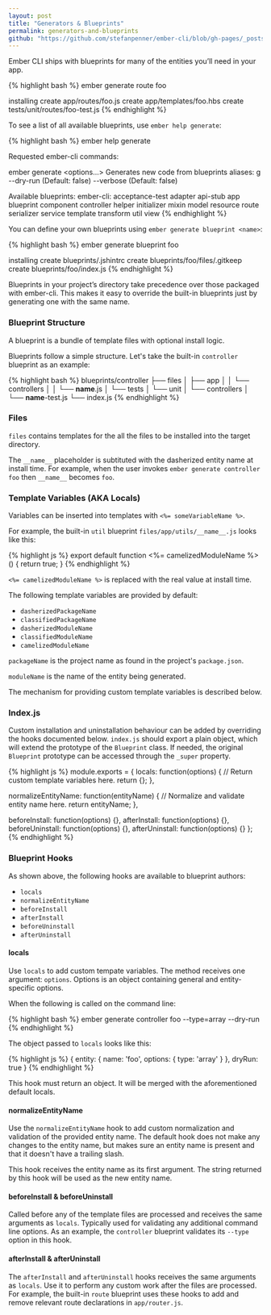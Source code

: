 ```yaml
---
layout: post
title: "Generators & Blueprints"
permalink: generators-and-blueprints
github: "https://github.com/stefanpenner/ember-cli/blob/gh-pages/_posts/2013-04-08-generators-and-blueprints.md"
---
```


Ember CLI ships with blueprints for many of the entities you’ll
need in your app.

{% highlight bash %}
ember generate route foo

installing
  create app/routes/foo.js
  create app/templates/foo.hbs
  create tests/unit/routes/foo-test.js
{% endhighlight %}

To see a list of all available blueprints, use `ember help generate`:

{% highlight bash %}
ember help generate

Requested ember-cli commands:

ember generate <blueprint> <options...>
  Generates new code from blueprints
  aliases: g
  --dry-run (Default: false)
  --verbose (Default: false)

  Available blueprints:
    ember-cli:
      acceptance-test
      adapter
      api-stub
      app
      blueprint
      component
      controller
      helper
      initializer
      mixin
      model
      resource
      route
      serializer
      service
      template
      transform
      util
      view
{% endhighlight %}

You can define your own blueprints using `ember generate blueprint <name>`:

{% highlight bash %}
ember generate blueprint foo

installing
  create blueprints/.jshintrc
  create blueprints/foo/files/.gitkeep
  create blueprints/foo/index.js
{% endhighlight %}

Blueprints in your project’s directory take precedence over those packaged
with ember-cli. This makes it easy to override the built-in blueprints
just by generating one with the same name.

### Blueprint Structure

A blueprint is a bundle of template files with optional install logic.

Blueprints follow a simple structure. Let's take the built-in
`controller` blueprint as an example:

{% highlight bash %}
blueprints/controller
├── files
│   ├── app
│   │   └── controllers
│   │       └── __name__.js
│   └── tests
│       └── unit
│           └── controllers
│               └── __name__-test.js
└── index.js
{% endhighlight %}

### Files

`files` contains templates for the all the files to be
installed into the target directory.

The `__name__` placeholder is subtituted with the dasherized
entity name at install time. For example, when the user
invokes `ember generate controller foo` then `__name__` becomes
`foo`.

### Template Variables (AKA Locals)

Variables can be inserted into templates with
`<%= someVariableName %>`.

For example, the built-in `util` blueprint
`files/app/utils/__name__.js` looks like this:

{% highlight js %}
export default function <%= camelizedModuleName %>() {
  return true;
}
{% endhighlight %}

`<%= camelizedModuleName %>` is replaced with the real
value at install time.

The following template variables are provided by default:

- `dasherizedPackageName`
- `classifiedPackageName`
- `dasherizedModuleName`
- `classifiedModuleName`
- `camelizedModuleName`

`packageName` is the project name as found in the project's
`package.json`.

`moduleName` is the name of the entity being generated.

The mechanism for providing custom template variables is
described below.

### Index.js

Custom installation and uninstallation behaviour can be added
by overriding the hooks documented below. `index.js` should
export a plain object, which will extend the prototype of the
`Blueprint` class. If needed, the original `Blueprint` prototype
can be accessed through the `_super` property.

{% highlight js %}
module.exports = {
  locals: function(options) {
    // Return custom template variables here.
    return {};
  },

  normalizeEntityName: function(entityName) {
    // Normalize and validate entity name here.
    return entityName;
  },

  beforeInstall: function(options) {},
  afterInstall: function(options) {},
  beforeUninstall: function(options) {},
  afterUninstall: function(options) {}
};
{% endhighlight %}


### Blueprint Hooks

As shown above, the following hooks are available to
blueprint authors:

- `locals`
- `normalizeEntityName`
- `beforeInstall`
- `afterInstall`
- `beforeUninstall`
- `afterUninstall`

#### locals

Use `locals` to add custom tempate variables. The method
receives one argument: `options`. Options is an object
containing general and entity-specific options.

When the following is called on the command line:

{% highlight bash %}
ember generate controller foo --type=array --dry-run
{% endhighlight %}

The object passed to `locals` looks like this:

{% highlight js %}
{
  entity: {
    name: 'foo',
    options: {
      type: 'array'
    }
  },
  dryRun: true
}
{% endhighlight %}

This hook must return an object. It will be merged with the
aforementioned default locals.

#### normalizeEntityName

Use the `normalizeEntityName` hook to add custom normalization and
validation of the provided entity name. The default hook does not
make any changes to the entity name, but makes sure an entity name
is present and that it doesn't have a trailing slash.

This hook receives the entity name as its first argument. The string
returned by this hook will be used as the new entity name.

#### beforeInstall & beforeUninstall

Called before any of the template files are processed and receives
the same arguments as `locals`. Typically used for validating any
additional command line options. As an example, the `controller`
blueprint validates its `--type` option in this hook.

#### afterInstall & afterUninstall

The `afterInstall` and `afterUninstall` hooks receives the same
arguments as `locals`. Use it to perform any custom work after the
files are processed. For example, the built-in `route` blueprint
uses these hooks to add and remove relevant route declarations in
`app/router.js`.
